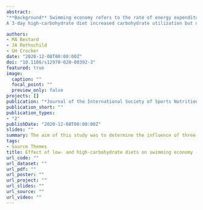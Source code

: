 ```yaml
---
abstract: 
"**Background** Swimming economy refers to the rate of energy expenditure relative to swimming speed of movement, is inversely related to the energetic cost of swimming, and is as a key factor influencing endurance swimming performance. The objective of this study was to determine if high-carbohydrate, low-fat (HCLF) and low-carbohydrate, high-fat (LCHF) diets affect energetic cost of submaximal swimming. **Methods** Eight recreational swimmers consumed two 3-day isoenergetic diets in a crossover design. Diets were tailored to individual food preferences, and macronutrient consumption was 69–16-16% and 16–67-18% carbohydrate-fat-protein for the HCLF and LCHF diets, respectively. Following each 3-day dietary intervention, participants swam in a flume at velocities associated with 50, 60, and 70% of their maximal aerobic capacity (VO2max). Expired breath was collected and analyzed while they swam which enabled calculation of the energetic cost of swimming. A paired t-test compared macronutrient distribution between HCLF and LCHF diets, while repeated-measures ANOVA determined effects of diet and exercise intensity on physiological endpoints. **Results** Respiratory exchange ratio was significantly higher in HCLF compared to LCHF (p = 0.003), but there were no significant differences in the rate of oxygen consumption (p = 0.499) or energetic cost of swimming (p = 0.324) between diets. Heart rate did not differ between diets (p = 0.712), but oxygen pulse, a non-invasive surrogate for stroke volume, was greater following the HCLF diet (p = 0.029). **Conclusions**
A 3-day high-carbohydrate diet increased carbohydrate utilization but did not affect swimming economy at 50–70% VO2max. As these intensities are applicable to ultramarathon swims, future studies should use higher intensities that would be more relevant to shorter duration events."

authors:
- MA Bestard
- JA Rothschild
- GH Crocker
date: "2020-12-08T00:00:00Z"
doi: "10.1186/s12970-020-00392-3"
featured: true
image:
  caption: ""
  focal_point: ""
  preview_only: false
projects: []
publication: "*Journal of the International Society of Sports Nutrition*"
publication_short: ""
publication_types:
- "2"
publishDate: "2020-12-08T00:00:00Z"
slides: ""
summary: The aim of this study was to determine the influence of three days of high- and low-carbohydrate diets on the energetic cost of submaximal swimming. 
tags:
- Source Themes
title: Effect of low- and high-carbohydrate diets on swimming economy - a crossover study
url_code: ""
url_dataset: ""
url_pdf: ""
url_poster: ""
url_project: ""
url_slides: ""
url_source: "" 
url_video: ""
---
```


